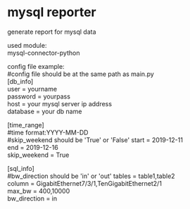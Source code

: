 # mysql reporter
 generate report for mysql data

used module:  
mysql-connector-python

config file example:  
#config file should be at the same path as main.py  
[db_info]  
user = yourname  
password = yourpass  
host = your mysql server ip address  
database = your db name 

[time_range]  
#time format:YYYY-MM-DD  
#skip_weekend should be 'True' or 'False'
start = 2019-12-11  
end = 2019-12-16  
skip_weekend = True  

[sql_info]  
#bw_direction should be 'in' or 'out'
tables = table1,table2  
column = GigabitEthernet7/3/1,TenGigabitEthernet2/1  
max_bw = 400,10000  
bw_direction = in  